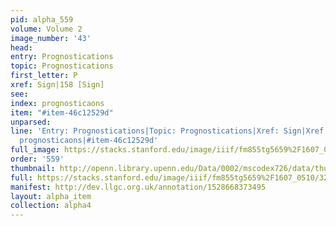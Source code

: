 ```yaml
---
pid: alpha_559
volume: Volume 2
image_number: '43'
head: 
entry: Prognostications
topic: Prognostications
first_letter: P
xref: Sign|158 [Sign]
see: 
index: prognosticaons
item: "#item-46c12529d"
unparsed: 
line: 'Entry: Prognostications|Topic: Prognostications|Xref: Sign|Xref: 158 [Sign]|Index:
  prognosticaons|#item-46c12529d'
full_image: https://stacks.stanford.edu/image/iiif/fm855tg5659%2F1607_0510/full/full/0/default.jpg
order: '559'
thumbnail: http://openn.library.upenn.edu/Data/0002/mscodex726/data/thumb/1607_0510_thumb.jpg
full: https://stacks.stanford.edu/image/iiif/fm855tg5659%2F1607_0510/328,2527,3051,604/full/0/default.jpg
manifest: http://dev.llgc.org.uk/annotation/1528668373495
layout: alpha_item
collection: alpha4
---
```

